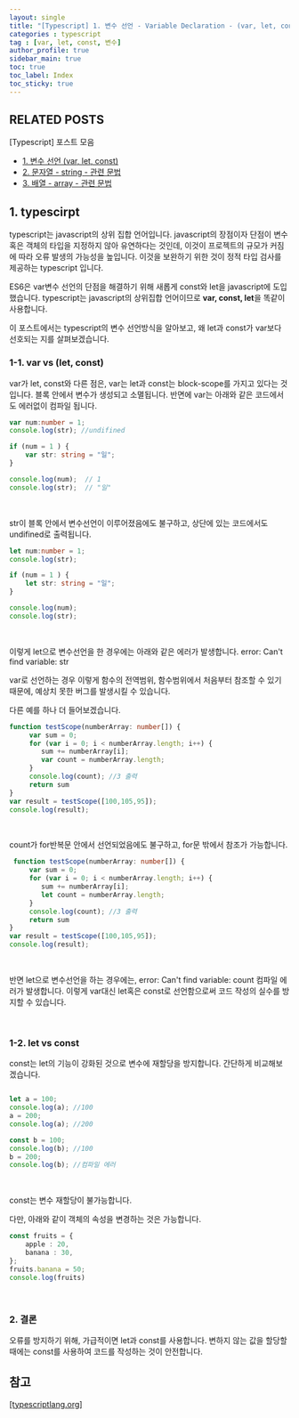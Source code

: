 ```yaml
---
layout: single
title: "[Typescript] 1. 변수 선언 - Variable Declaration - (var, let, const)"
categories : typescript
tag : [var, let, const, 변수]
author_profile: true
sidebar_main: true
toc: true
toc_label: Index
toc_sticky: true
---
```

## RELATED POSTS
[Typescript] 포스트 모음
- [1. 변수 선언 (var, let, const)](https://iamhmin.github.io/typescript/typescript-1/) 
- [2. 문자열 - string - 관련 문법](https://iamhmin.github.io/typescript/typescript-2/) 
- [3. 배열 - array - 관련 문법](https://iamhmin.github.io/typescript/typescript-3/) 

## 1. typescirpt
typescript는 javascript의 상위 집합 언어입니다. javascript의 장점이자 단점이 변수 혹은 객체의 타입을 지정하지 않아 유연하다는 것인데, 이것이 프로젝트의 규모가 커짐에 따라 오류 발생의 가능성을 높입니다. 이것을 보완하기 위한 것이 정적 타입 검사를 제공하는 typescript 입니다.
<br>

ES6은 var변수 선언의 단점을 해결하기 위해 새롭게 const와 let을 javascript에 도입했습니다. typescript는 javascript의 상위집합 언어이므로 **var, const, let**을 똑같이 사용합니다.
<br>

이 포스트에서는 typescript의 변수 선언방식을 알아보고, 왜 let과 const가 var보다 선호되는 지를 살펴보겠습니다.
<br>

### 1-1. var vs (let, const)
var가 let, const와 다른 점은, var는 let과 const는 block-scope를 가지고 있다는 것입니다. 블록 안에서 변수가 생성되고 소멸됩니다. 반면에 var는 아래와 같은 코드에서도 에러없이 컴파일 됩니다.
<br>

```typescript
var num:number = 1; 
console.log(str); //undifined

if (num = 1 ) { 
    var str: string = "일";
} 

console.log(num);  // 1
console.log(str);  // "일"
```
<br>

str이 블록 안에서 변수선언이 이루어졌음에도 불구하고, 상단에 있는 코드에서도 undifined로 출력됩니다.
<br>


```typescript
let num:number = 1; 
console.log(str); 

if (num = 1 ) { 
    let str: string = "일";
} 

console.log(num);  
console.log(str);  
```
<br>

이렇게 let으로 변수선언을 한 경우에는 아래와 같은 에러가 발생합니다. 
error: Can't find variable: str
<br>

var로 선언하는 경우 이렇게 함수의 전역범위, 함수범위에서 처음부터 참조할 수 있기 때문에, 예상치 못한 버그를 발생시킬 수 있습니다.
<br>

다른 예를 하나 더 들어보겠습니다.

```typescript
function testScope(numberArray: number[]) {
     var sum = 0;
     for (var i = 0; i < numberArray.length; i++) {
        sum += numberArray[i];
        var count = numberArray.length;
     }
     console.log(count); //3 출력
     return sum
}
var result = testScope([100,105,95]);
console.log(result);
```
<br>

count가 for반복문 안에서 선언되었음에도 불구하고, for문 밖에서 참조가 가능합니다.
<br>


```typescript
 function testScope(numberArray: number[]) {
     var sum = 0;
     for (var i = 0; i < numberArray.length; i++) {
        sum += numberArray[i];
        let count = numberArray.length;
     }
     console.log(count); //3 출력
     return sum
}
var result = testScope([100,105,95]);
console.log(result);
```
<br>

반면 let으로 변수선언을 하는 경우에는, error: Can't find variable: count 컴파일 에러가 발생합니다. 이렇게 var대신 let혹은 const로 선언함으로써 코드 작성의 실수를 방지할 수 있습니다.

<br>

### 1-2. let vs const
const는 let의 기능이 강화된 것으로 변수에 재할당을 방지합니다.
간단하게 비교해보겠습니다.

```typescript

let a = 100;
console.log(a); //100
a = 200;
console.log(a); //200

const b = 100;
console.log(b); //100
b = 200;
console.log(b); //컴파일 에러 

```
<br>

const는 변수 재할당이 불가능합니다.

다만, 아래와 같이 객체의 속성을 변경하는 것은 가능합니다.
<br>

```typescript
const fruits = { 
    apple : 20, 
    banana : 30, 
}; 
fruits.banana = 50; 
console.log(fruits)
```
<br>

### 2. 결론
오류를 방지하기 위해, 가급적이면 let과 const를 사용합니다.
변하지 않는 값을 할당할 때에는 const를 사용하여 코드를 작성하는 것이 안전합니다.



## 참고
[[typescriptlang.org]](https://www.typescriptlang.org/docs/handbook/variable-declarations.html) 




